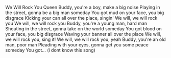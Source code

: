 We Will Rock You
Queen
Buddy, you're a boy, make a big noise
Playing in the street, gonna be a big man someday
You got mud on your face, you big disgrace
Kicking your can all over the place, singin'
We will, we will rock you
We will, we will rock you
Buddy, you're a young man, hard man
Shouting in the street, gonna take on the world someday
You got blood on your face, you big disgrace
Waving your banner all over the place
We will, we will rock you, sing it!
We will, we will rock you, yeah
Buddy, you're an old man, poor man
Pleading with your eyes, gonna get you some peace someday
You got…
(i dont know this song)
